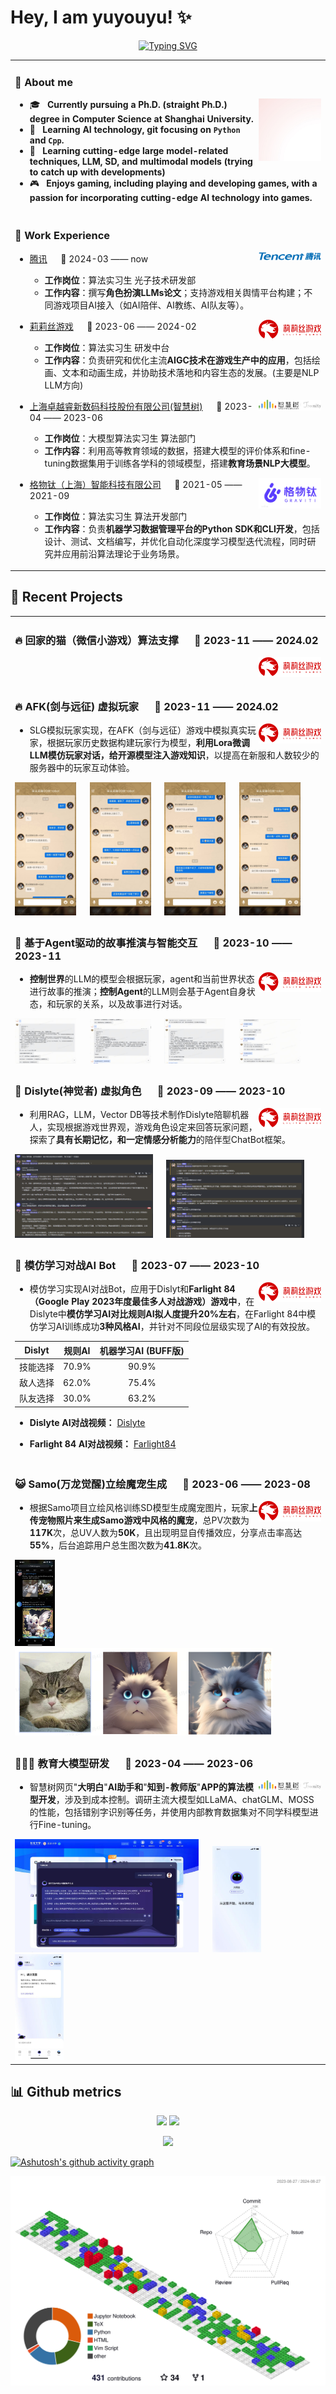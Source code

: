 
# Hey, I am yuyouyu! ✨
<div align="center">
  <a href="https://github.com/yuyouyu32">
    <img src="https://readme-typing-svg.demolab.com/?lines=loss.backward()🧠;optimizer.step()💡&weight=900&center=true&size=32&color=0013F7&font=Times+New+Roman&height=60" alt="Typing SVG" />
  </a>
</div>

<table>
<tr><td>

### 💬 About me

<img align="right" width="100" src="./imgs/avatar.jpg" />

  - 🎓 &nbsp; **Currently pursuing a Ph.D. (straight Ph.D.) degree in Computer Science at Shanghai University.**
  - 🤔 &nbsp; **Learning AI technology, git focusing on `Python` and `Cpp`.**
  - 🌱 &nbsp; **Learning cutting-edge large model-related techniques, LLM, SD, and multimodal models (trying to catch up with developments)**
  - 🎮 &nbsp; **Enjoys gaming, including playing and developing games, with a passion for incorporating cutting-edge AI technology into games.**
  
</td></tr>

<tr><td>
  
### 🏢 Work Experience


<img align="right" width="100" src="./imgs/Tencent_Logo.svg.png" />

- [腾讯](https://www.tencent.com) &emsp; 📌 2024-03 —— now
  
  - **工作岗位**：算法实习生 光子技术研发部
  - **工作内容**：撰写**角色扮演LLMs论文**；支持游戏相关舆情平台构建；不同游戏项目AI接入（如AI陪伴、AI教练、AI队友等）。

<img align="right" width="100" src="./imgs/lilith-logo_cn@3x.png" />

- [莉莉丝游戏](https://www.lilith.com/cn) &emsp; 📌 2023-06 —— 2024-02
  
  - **工作岗位**：算法实习生 研发中台
  - **工作内容**：负责研究和优化主流**AIGC技术在游戏生产中的应用**，包括绘画、文本和动画生成，并协助技术落地和内容生态的发展。(主要是NLP LLM方向)

<img align="right" width="100" src="./imgs/zhihuishu_logo.png" />

- [上海卓越睿新数码科技股份有限公司(智慧树)](https://www.zhihuishu.com/) &emsp; 📌 2023-04 —— 2023-06

  - **工作岗位**：大模型算法实习生 算法部门
  - **工作内容**：利用高等教育领域的数据，搭建大模型的评价体系和fine-tuning数据集用于训练各学科的领域模型，搭建**教育场景NLP大模型**。

<img align="right" width="100" src="./imgs/gravity-logo.webp" />

- [格物钛（上海）智能科技有限公司](https://www.graviti.cn/about) &emsp; 📌 2021-05 —— 2021-09

  - **工作岗位**：算法实习生 算法开发部门
  - **工作内容**：负责**机器学习数据管理平台的Python SDK和CLI开发**，包括设计、测试、文档编写，并优化自动化深度学习模型迭代流程，同时研究并应用前沿算法理论于业务场景。

</td></tr>

</table>

## 📅 Recent Projects

<table>

<tr><td>

### 🔥 回家的猫（微信小游戏）算法支撑 &emsp; 📌 2023-11 —— 2024.02

<img align="right" width="100" src="./imgs/lilith-logo_cn@3x.png" />

</td></tr>

<tr><td>

<tr><td>

### 🔥 AFK(剑与远征) 虚拟玩家 &emsp; 📌 2023-11 —— 2024.02

<img align="right" width="100" src="./imgs/lilith-logo_cn@3x.png" />

- SLG模拟玩家实现，在AFK（剑与远征）游戏中模拟真实玩家，根据玩家历史数据构建玩家行为模型，**利用Lora微调LLM模仿玩家对话，给开源模型注入游戏知识**，以提高在新服和人数较少的服务器中的玩家互动体验。


<img src="./imgs/AFKChatBot/1.jpg" width="20%" />
&emsp;
<img src="./imgs/AFKChatBot/2.jpg" width="20%" />
&emsp;
<img src="./imgs/AFKChatBot/3.jpg" width="20%" />
&emsp;
<img src="./imgs/AFKChatBot/4.jpg" width="20%" />

</td></tr>

<tr><td>

### 🤖 基于Agent驱动的故事推演与智能交互 &emsp; 📌 2023-10 —— 2023-11

<img align="right" width="100" src="./imgs/lilith-logo_cn@3x.png" />

- **控制世界**的LLM的模型会根据玩家，agent和当前世界状态进行故事的推演；**控制Agent**的LLM则会基于Agent自身状态，和玩家的关系，以及故事进行对话。

<img src="./imgs/StoryGene/1.png" width="20%" />
&emsp;
<img src="./imgs/StoryGene/2.png" width="20%" />
&emsp;
<img src="./imgs/StoryGene/3.png" width="20%" />
&emsp;
<img src="./imgs/StoryGene/4.png" width="20%" />

</td></tr>

<tr><td>

### 💎 Dislyte(神觉者) 虚拟角色 &emsp; 📌 2023-09 —— 2023-10

<img align="right" width="100" src="./imgs/lilith-logo_cn@3x.png" />

- 利用RAG，LLM，Vector DB等技术制作Dislyte陪聊机器人，实现根据游戏世界观，游戏角色设定来回答玩家问题，探索了**具有长期记忆，和一定情感分析能力**的陪伴型ChatBot框架。

<img src="./imgs/DislyteRole/1.png" width="45%" />
&emsp;
<img src="./imgs/DislyteRole/2.png" width="45%" />

</td></tr>

<tr><td>

### 📡 模仿学习对战AI Bot &emsp; 📌 2023-07 —— 2023-10

<img align="right" width="100" src="./imgs/lilith-logo_cn@3x.png" />

- 模仿学习实现AI对战Bot，应用于Dislyt和**Farlight 84（Google Play 2023年度最佳多人对战游戏）游戏中**，在Dislyte中**模仿学习AI对比规则AI拟人度提升20%左右**，在Farlight 84中模仿学习AI训练成功**3种风格AI**，并针对不同段位层级实现了AI的有效投放。

<div align="center">

|      Dislyt      | 规则AI   | 机器学习AI (BUFF版) |
|--------------|:--------:|:------------------:|
| 技能选择      |  70.9%   |       90.9%        |
| 敌人选择      |  62.0%   |       75.4%        |
| 队友选择      |  30.0%   |       63.2%        |

</div>

- **Dislyte AI对战视频：**
[Dislyte](https://github.com/yuyouyu32/yuyouyu32/assets/51949655/3088e745-8579-4674-b5ca-40234c2311c5)

- **Farlight 84 AI对战视频：**
[Farlight84](https://github.com/yuyouyu32/yuyouyu32/assets/51949655/aa200255-8331-4f9c-9c1d-aabe2f660bf4)

</td></tr>


<tr><td>

### 😺 Samo(万龙觉醒)立绘魔宠生成 &emsp; 📌 2023-06 —— 2023-08

<img align="right" width="100" src="./imgs/lilith-logo_cn@3x.png" />

- 根据Samo项目立绘风格训练SD模型生成魔宠图片，玩家**上传宠物照片来生成Samo游戏中风格的魔宠**，总PV次数为**117K**次，总UV人数为**50K**，且出现明显自传播效应，分享点击率高达**55%**，后台追踪用户总生图次数为**41.8K**次。

<img src="./imgs/Samo/1.png" width="13%" />
&emsp;
<img src="./imgs/Samo/2.png" width="84%" />


</td></tr>



<tr><td>

### 👩🏻‍🏫 教育大模型研发 &emsp; 📌 2023-04 —— 2023-06

<img align="right" width="100" src="./imgs/zhihuishu_logo.png" />

- 智慧树网页"**大明白**"**AI助手和**"**知到-教师版**"**APP的算法模型开发**，涉及到成本控制。调研主流大模型如LLaMA、chatGLM、MOSS的性能，包括错别字识别等任务，并使用内部教育数据集对不同学科模型进行Fine-tuning。

<img src="./imgs/Zhihuishu/1.jpg" width="60%" />
&emsp;
<img src="./imgs/Zhihuishu/2.jpg" width="16%" />
&emsp;
<img src="./imgs/Zhihuishu/3.jpg" width="16%" />

</td></tr>



</table>

## 📊 Github metrics

</div>
<div align="center">
<img height="137px" src="https://github-readme-stats-git-masterrstaa-rickstaa.vercel.app/api?username=yuyouyu32&hide_title=true&hide_border=true&show_icons=true&include_all_commits=true&line_height=21text_color=000&icon_color=000&bg_color=0,ea6161,ffc64d,fffc4d,52fa5a&theme=graywhite" />
<img height="137px" src="https://github-readme-stats-git-masterrstaa-rickstaa.vercel.app/api/top-langs/?username=yuyouyu32&hide_title=true&hide_border=true&layout=compact&langs_count=6&text_color=000&icon_color=fff&bg_color=0,52fa5a,4dfcff,c64dff&theme=graywhite" /><br>

<img src="https://github-profile-trophy.vercel.app/?username=yuyouyu32&theme=gruvbox&row=1&column=7&no-frame=true&no-bg=true" /><br/>

</div>

[![Ashutosh's github activity graph](https://github-readme-activity-graph.vercel.app/graph?username=yuyouyu32&theme=github-compact)](https://github.com/yuyouyu32)

![](./profile-3d-contrib/profile-gitblock.svg)


<!-- Here are some ideas to get you started:

- 🔭 I’m currently working on ...
- 🌱 I’m currently learning ...
- 👯 I’m looking to collaborate on ...
- 🤔 I’m looking for help with ...
- 💬 Ask me about ...
- 📫 How to reach me: ...
- 😄 Pronouns: ...
- ⚡ Fun fact: ...
-->
